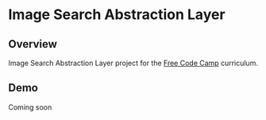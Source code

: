 # Image Search Abstraction Layer


## Overview

Image Search Abstraction Layer project  for the [Free Code Camp](http://www.freecodecamp.com)  curriculum.

## Demo

Coming soon